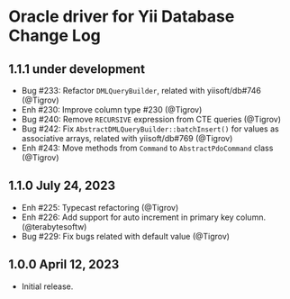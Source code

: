 # Oracle driver for Yii Database Change Log

## 1.1.1 under development

- Bug #233: Refactor `DMLQueryBuilder`, related with yiisoft/db#746 (@Tigrov)
- Enh #230: Improve column type #230 (@Tigrov)
- Bug #240: Remove `RECURSIVE` expression from CTE queries (@Tigrov)
- Bug #242: Fix `AbstractDMLQueryBuilder::batchInsert()` for values as associative arrays, 
  related with yiisoft/db#769 (@Tigrov)
- Enh #243: Move methods from `Command` to `AbstractPdoCommand` class (@Tigrov)

## 1.1.0 July 24, 2023

- Enh #225: Typecast refactoring (@Tigrov)
- Enh #226: Add support for auto increment in primary key column. (@terabytesoftw)
- Bug #229: Fix bugs related with default value (@Tigrov)

## 1.0.0 April 12, 2023

- Initial release.
